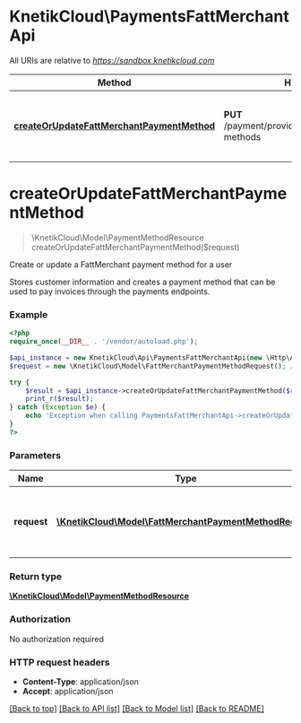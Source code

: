 # KnetikCloud\PaymentsFattMerchantApi

All URIs are relative to *https://sandbox.knetikcloud.com*

Method | HTTP request | Description
------------- | ------------- | -------------
[**createOrUpdateFattMerchantPaymentMethod**](PaymentsFattMerchantApi.md#createOrUpdateFattMerchantPaymentMethod) | **PUT** /payment/provider/fattmerchant/payment-methods | Create or update a FattMerchant payment method for a user


# **createOrUpdateFattMerchantPaymentMethod**
> \KnetikCloud\Model\PaymentMethodResource createOrUpdateFattMerchantPaymentMethod($request)

Create or update a FattMerchant payment method for a user

Stores customer information and creates a payment method that can be used to pay invoices through the payments endpoints.

### Example
```php
<?php
require_once(__DIR__ . '/vendor/autoload.php');

$api_instance = new KnetikCloud\Api\PaymentsFattMerchantApi(new \Http\Adapter\Guzzle6\Client());
$request = new \KnetikCloud\Model\FattMerchantPaymentMethodRequest(); // \KnetikCloud\Model\FattMerchantPaymentMethodRequest | Request containing payment method information for user

try {
    $result = $api_instance->createOrUpdateFattMerchantPaymentMethod($request);
    print_r($result);
} catch (Exception $e) {
    echo 'Exception when calling PaymentsFattMerchantApi->createOrUpdateFattMerchantPaymentMethod: ', $e->getMessage(), PHP_EOL;
}
?>
```

### Parameters

Name | Type | Description  | Notes
------------- | ------------- | ------------- | -------------
 **request** | [**\KnetikCloud\Model\FattMerchantPaymentMethodRequest**](../Model/FattMerchantPaymentMethodRequest.md)| Request containing payment method information for user | [optional]

### Return type

[**\KnetikCloud\Model\PaymentMethodResource**](../Model/PaymentMethodResource.md)

### Authorization

No authorization required

### HTTP request headers

 - **Content-Type**: application/json
 - **Accept**: application/json

[[Back to top]](#) [[Back to API list]](../../README.md#documentation-for-api-endpoints) [[Back to Model list]](../../README.md#documentation-for-models) [[Back to README]](../../README.md)

